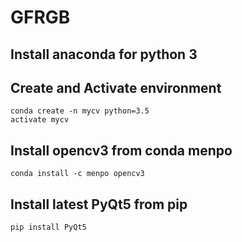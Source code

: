 # GFRGB
## Install anaconda for python 3
## Create and Activate environment
```
conda create -n mycv python=3.5
activate mycv
```
## Install opencv3 from conda menpo
```
conda install -c menpo opencv3
```
## Install latest PyQt5 from pip
```
pip install PyQt5
```
